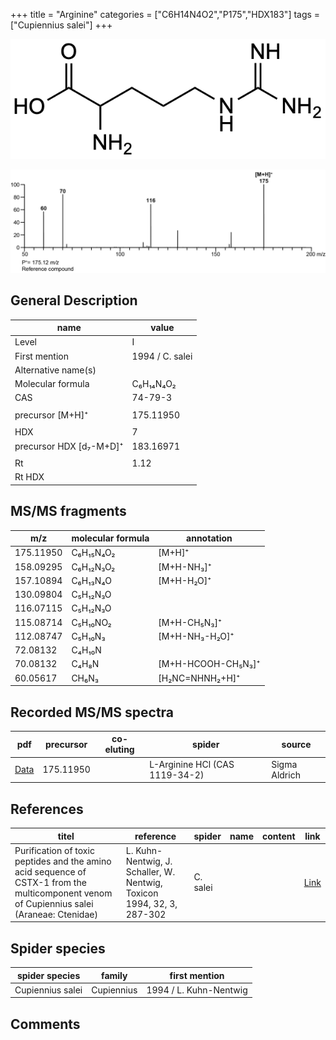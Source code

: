 +++
title = "Arginine"
categories = ["C6H14N4O2","P175","HDX183"]
tags = ["Cupiennius salei"]
+++

![](/img/Arginine.png)

![](/img_MSMS/175_Arginine.png)

## General Description

| name                    | value           |
|-------------------------|-----------------|
| Level                   | I               |
| First mention           | 1994 / C. salei |
| Alternative name(s)     |                 |
| Molecular formula       | C₆H₁₄N₄O₂       |
| CAS                     | 74-79-3         |
|                         |                 |
| precursor  [M+H]⁺       | 175.11950       |
|                         |                 |
| HDX                     | 7               |
| precursor HDX [d₇-M+D]⁺ | 183.16971       |
|                         |                 |
| Rt                      | 1.12            |
| Rt HDX                  |                 |

## MS/MS fragments

| m/z       | molecular formula | annotation         |
|-----------|-------------------|--------------------|
| 175.11950 | C₆H₁₅N₄O₂         | [M+H]⁺             |
| 158.09295 | C₆H₁₂N₃O₂         | [M+H-NH₃]⁺         |
| 157.10894 | C₆H₁₃N₄O          | [M+H-H₂O]⁺         |
| 130.09804 | C₅H₁₂N₃O          |                    |
| 116.07115 | C₅H₁₂N₃O          |                    |
| 115.08714 | C₅H₁₀NO₂          | [M+H-CH₅N₃]⁺       |
| 112.08747 | C₅H₁₀N₃           | [M+H-NH₃-H₂O]⁺     |
| 72.08132  | C₄H₁₀N            |                    |
| 70.08132  | C₄H₈N             | [M+H-HCOOH-CH₅N₃]⁺ |
| 60.05617  | CH₆N₃             | [H₂NC=NHNH₂+H]⁺    |

## Recorded MS/MS spectra

| pdf                                | precursor | co-eluting | spider                         | source        |
|------------------------------------|-----------|------------|--------------------------------|---------------|
| [Data](/pdf/175_Arginine_1-12.pdf) | 175.11950 |            | L-Arginine HCl (CAS 1119-34-2) | Sigma Aldrich |

## References

| titel                                                                                                                                      | reference                                                              | spider   | name | content | link                                         |
|--------------------------------------------------------------------------------------------------------------------------------------------|------------------------------------------------------------------------|----------|------|---------|----------------------------------------------|
| Purification of toxic peptides and the amino acid sequence of CSTX-1 from the multicomponent venom of Cupiennius salei (Araneae: Ctenidae) | L. Kuhn-Nentwig, J. Schaller, W. Nentwig, Toxicon 1994, 32, 3, 287-302 | C. salei |      |         | [Link](https://doi.org/10.1016/0041-0101(94)90082-5) |

## Spider species

| spider species   | family     | first mention          |
|------------------|------------|------------------------|
| Cupiennius salei | Cupiennius | 1994 / L. Kuhn-Nentwig |

## Comments